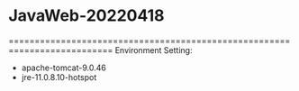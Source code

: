# JavaWeb-20220418
==========================================================================
Environment Setting:
- apache-tomcat-9.0.46
- jre-11.0.8.10-hotspot

